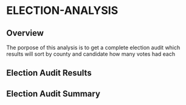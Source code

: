 # ELECTION-ANALYSIS

## Overview
The porpose of this analysis is to get a complete election audit which results will sort by county and candidate how many votes had each 
## Election Audit Results

## Election Audit Summary
